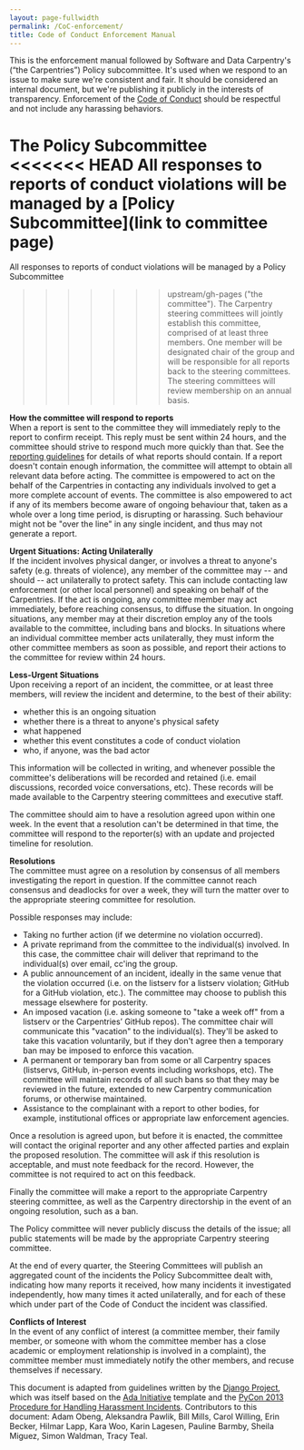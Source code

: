 ```yaml
---
layout: page-fullwidth
permalink: /CoC-enforcement/
title: Code of Conduct Enforcement Manual
---
```


This is the enforcement manual followed by Software and Data Carpentry's (“the Carpentries”) 
Policy subcommittee. It's used when we respond to an issue to make sure we're consistent and fair. It should be
considered an internal document, but we're publishing it publicly in the interests of transparency. Enforcement
of the [Code of Conduct](/code-of-conduct/) should be respectful and not include any harassing behaviors.  

**The Policy Subcommittee**  
<<<<<<< HEAD
All responses to reports of conduct violations will be managed by a [Policy Subcommittee](link to committee page)
=======
All responses to reports of conduct violations will be managed by a Policy Subcommittee
>>>>>>> upstream/gh-pages
("the committee"). The Carpentry steering committees will jointly establish this committee, comprised of at least
three members. One member will be designated chair of the group and will be responsible for all reports back to
the steering committees. The steering committees will review membership on an annual basis.  

**How the committee will respond to reports**  
When a report is sent to the committee they will immediately reply to the report to confirm receipt. This reply
must be sent within 24 hours, and the committee should strive to respond much more quickly than that.
See the [reporting guidelines](/CoC-reporting/) for details of what reports should contain. If a report doesn't
contain enough information, the committee will attempt to obtain all relevant data before acting. The committee
is empowered to act on the behalf of the Carpentries in contacting any individuals involved to get a more
complete account of events. The committee is also empowered to act if any of its members become aware of ongoing
behaviour that, taken as a whole over a long time period, is disrupting or harassing. Such behaviour might not be
"over the line" in any single incident, and thus may not generate a report.  

**Urgent Situations: Acting Unilaterally**  
If the incident involves physical danger, or involves a threat to anyone's safety (e.g. threats of violence), any
member of the committee may -- and should -- act unilaterally to protect safety. This can include contacting law
enforcement (or other local personnel) and speaking on behalf of the Carpentries. If the act is ongoing, any 
committee member may act immediately, before reaching consensus, to diffuse the situation. In ongoing situations,
any member may at their discretion employ any of the tools available to the committee, including bans and blocks.
In situations where an individual committee member acts unilaterally, they must inform the other committee
members as soon as possible, and report their actions to the committee for review within 24 hours.

**Less-Urgent Situations**  
Upon receiving a report of an incident, the committee, or at least three members, will review the incident and
determine, to the best of their ability:  

- whether this is an ongoing situation 
- whether there is a threat to anyone's physical safety
- what happened  
- whether this event constitutes a code of conduct violation  
- who, if anyone, was the bad actor  

This information will be collected in writing, and whenever possible the committee's deliberations will be
recorded and retained (i.e. email discussions, recorded voice conversations, etc). These records will be made 
available to the Carpentry steering committees and executive staff.

The committee should aim to have a resolution agreed upon within one week. In the event that a resolution can't 
be determined in that time, the committee will respond to the reporter(s) with an update and projected timeline
for resolution.  

**Resolutions**  
The committee must agree on a resolution by consensus of all members investigating the report in question. If the
committee cannot reach consensus and deadlocks for over a week, they will turn the matter over to the appropriate
steering committee for resolution.  

Possible responses may include:  

- Taking no further action (if we determine no violation occurred).  
- A private reprimand from the committee to the individual(s) involved. In this case, the committee chair will deliver that reprimand to the individual(s) over email, cc'ing the group.  
- A public announcement of an incident, ideally in the same venue that the violation occurred (i.e. on the listserv for a listserv violation; GitHub for a GitHub violation, etc.). The committee may choose to publish this message elsewhere for posterity.  
- An imposed vacation (i.e. asking someone to "take a week off" from a listserv or the Carpentries’ GitHub repos). The committee chair will communicate this "vacation" to the individual(s). They'll be asked to take this vacation voluntarily, but if they don't agree then a temporary ban may be imposed to enforce this vacation.  
- A permanent or temporary ban from some or all Carpentry spaces (listservs, GitHub, in-person events including workshops, etc). The committee will maintain records of all such bans so that they may be reviewed in the future, extended to new Carpentry communication forums, or otherwise maintained.  
- Assistance to the complainant with a report to other bodies, for example, institutional offices or appropriate law enforcement agencies.  

Once a resolution is agreed upon, but before it is enacted, the committee will contact the original reporter and
any other affected parties and explain the proposed resolution. The committee will ask if this resolution is
acceptable, and must note feedback for the record. However, the committee is not required to act on this 
feedback.  

Finally the committee will make a report to the appropriate Carpentry steering committee, as well as the Carpentry directorship in the event of an ongoing resolution, such as a ban.  

The Policy committee will never publicly discuss the details of the issue; all public statements will be made by the appropriate Carpentry steering committee.  

At the end of every quarter, the Steering Committees will publish an aggregated count of the incidents the Policy Subcommittee dealt with, indicating how many reports it received, how many incidents it investigated independently, how many times it acted unilaterally, and for each of these which under part of the Code of Conduct the incident was classified.  

**Conflicts of Interest**  
In the event of any conflict of interest (a committee member, their family member, or someone with whom the committee member has a close academic or employment relationship is involved in a complaint), the committee member must immediately notify the other members, and recuse themselves if necessary.  

This document is adapted from guidelines written by the [Django Project](https://www.djangoproject.com/conduct/enforcement-manual/), which was itself based on the [Ada Initiative](http://geekfeminism.wikia.com/wiki/Conference_anti-harassment/Responding_to_reports) template and the [PyCon 2013 Procedure for Handling Harassment Incidents](https://us.pycon.org/2013/about/code-of-conduct/harassment-incidents/). Contributors to this document: Adam Obeng, Aleksandra Pawlik, Bill Mills, Carol Willing, Erin Becker, Hilmar Lapp, Kara Woo, Karin Lagesen, Pauline Barmby, Sheila Miguez, Simon Waldman, Tracy Teal.
